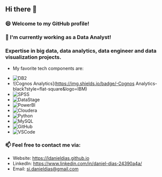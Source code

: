## Hi there 👋

### 😄 Welcome to my GitHub profile!

### 🔭 I'm currently working as a Data Analyst!

### Expertise in big data, data analytics, data engineer and data visualization projects. 

* My favorite tech components are:

- ![DB2](https://img.shields.io/badge/-DB2-black?style=flat-square&logo=IBM)
- ![Cognos Analytics](https://img.shields.io/badge/-Cognos Analytics-black?style=flat-square&logo=IBM)
- ![SPSS](https://img.shields.io/badge/-SPSS-black?style=flat-square&logo=IBM)
- ![DataStage](https://img.shields.io/badge/-DataStage-black?style=flat-square&logo=IBM)
- ![PowerBI](https://img.shields.io/badge/-PowerBI-black?style=flat-square&logo=powerbi)
- ![Cloudera](https://img.shields.io/badge/-Cloudera-black?style=flat-square&logo=cloudera)
- ![Python](https://img.shields.io/badge/-Python-black?style=flat-square&logo=python)
- ![MySQL](https://img.shields.io/badge/-MySQL-4479A1?style=flat-square&logo=mysql&logoColor=white)
- ![GitHub](https://img.shields.io/badge/-GitHub-181717?style=flat-square&logo=github)
- ![VSCode](https://img.shields.io/badge/-VSCode-007ACC?style=flat-square&logo=visual-studio-code&logoColor=white)


### 📫 Feel free to contact me via:
* Website: https://ldanieldias.github.io
* LinkedIn: https://www.linkedin.com/in/daniel-dias-24390a4a/
* Email: si.danieldias@gmail.com
